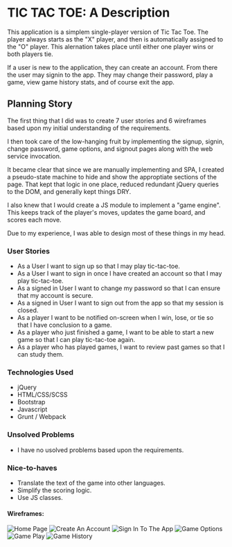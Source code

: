 # TIC TAC TOE: A Description

This application is a simplem single-player version of Tic Tac Toe. The player always
starts as the "X" player, and then is automatically assigned to the "O" player. This
alernation takes place until either one player wins or both players tie.

If a user is new to the application, they can create an account. From there the user
may signin to the app. They may change their password, play a game, view game history
stats, and of course exit the app.



## Planning Story
The first thing that I did was to create 7 user stories and 6 wireframes based upon my
initial understanding of the requirements. 

I then took care of the low-hanging fruit by implementing the signup, signin, change password,
game options, and signout pages along with the web service invocation.

It became clear that since we are manually implementing and SPA, I created a pseudo-state
machine to hide and show the approptiate sections of the page. That kept that logic in one place,
reduced redundant jQuery queries to the DOM, and generally kept things DRY.

I also knew that I would create a JS module to implement a "game engine". This keeps track
of the player's moves, updates the game board, and scores each move.

Due to my experience, I was able to design most of these things in my head.

### User Stories

- As a User I want to sign up so that I may play tic-tac-toe.
- As a User I want to sign in once I have created an account so that I may play tic-tac-toe.
- As a signed in User I want to change my password so that I can ensure that my account is secure.
- As a signed in User I want to sign out from the app so that my session is closed.
- As a player I want to be notified on-screen when I win, lose, or tie so that I have conclusion to a game.
- As a player who just finished a game, I want to be able to start a new game so that I can play tic-tac-toe
    again.
- As a player who has played games, I want to review past games so that I can study them.    


### Technologies Used

- jQuery
- HTML/CSS/SCSS
- Bootstrap
- Javascript
- Grunt / Webpack


### Unsolved Problems

- I have no usolved problems based upon the requirements.

### Nice-to-haves
- Translate the text of the game into other languages.
- Simplify the scoring logic.
- Use JS classes.

#### Wireframes:
![Home Page](./scott-design/Wireframes/1-Tic-Tac_Toe-Signup-Signin.png)
![Create An Account](./scott-design/Wireframes/2-Tic-Tac_Toe-Create-Account.png)
![Sign In To The App](./scott-design/Wireframes/3-Tic-Tac_Toe-Signin-To-Existing-Account.png)
![Game Options](./scott-design/Wireframes/4-Tic-Tac_Toe-Game-Options.png)
![Game Play](./scott-design/Wireframes/5-Tic-Tac_Toe-Game-Play.png)
![Game History](./scott-design/Wireframes/6-Tic-Tac_Toe-Game-History.png)
